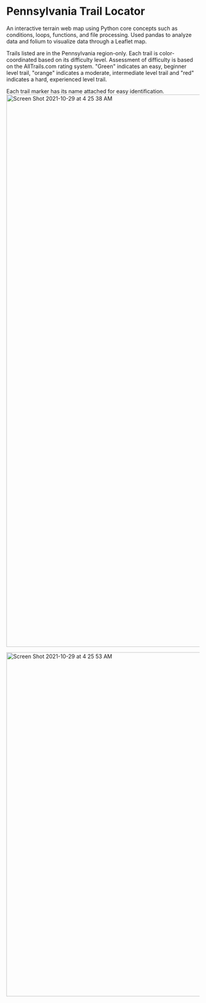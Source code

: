 # Pennsylvania Trail Locator
An interactive terrain web map using Python core concepts such as conditions, loops, functions, and file processing. Used pandas to analyze data and folium to visualize data through a Leaflet map. 

Trails listed are in the Pennsylvania region-only. Each trail is color-coordinated based on its difficulty level. Assessment of difficulty is based on the AllTrails.com rating system. "Green" indicates an easy, beginner level trail, "orange" indicates a moderate, intermediate level trail and "red" indicates a hard, experienced level trail.  

Each trail marker has its name attached for easy identification. 
<img width="1440" alt="Screen Shot 2021-10-29 at 4 25 38 AM" src="https://user-images.githubusercontent.com/86351806/139402977-0987185e-25cf-420c-977f-c8d9af133709.png">

<img width="897" alt="Screen Shot 2021-10-29 at 4 25 53 AM" src="https://user-images.githubusercontent.com/86351806/139403005-bf05599c-f242-485c-9afb-233ba4c51946.png">
